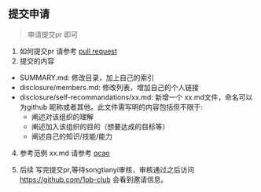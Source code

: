 
## 提交申请   
 > 申请提交pr 即可
1. 如何提交pr
请参考 [pull request](https://www.cnblogs.com/zhangjianbin/p/7774073.html)
3. 提交的内容
 * SUMMARY.md: 修改目录，加上自己的索引
 * disclosure/members.md: 修改列表，增加自己的个人链接
 * disclosure/self-recommandations/xx.md: 新增一个 xx.md文件，命名可以为github 昵称或者其他。此文件需写明的内容包括但不限于:
    + 阐述对该组织的理解
    + 阐述加入该组织的目的（想要达成的目标等）
    + 阐述自己的知识/技能/能力

4. 参考范例
 xx.md 请参考 [qcao](https://github.com/1pb-club/wiki/blob/master/disclosure/self-recommandations/qcrao.md)

5. 后续
写完提交pr,等待songtianyi审核，审核通过之后访问 https://github.com/1pb-club 会看到邀请信息。
